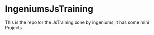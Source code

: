 # IngeniumsJsTraining
This is the repo for the JsTraining done by ingeniums, It has some mini Projects
